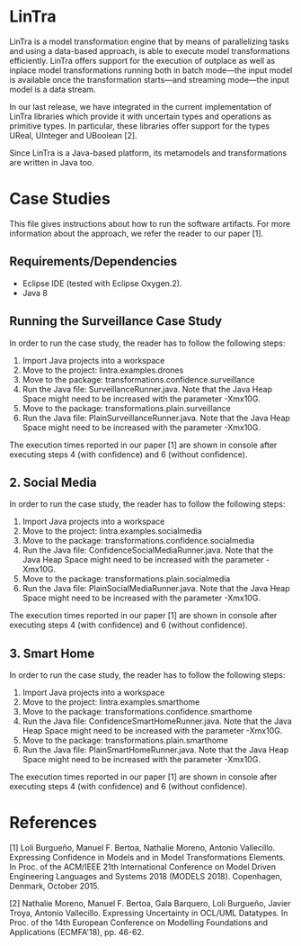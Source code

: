 # LinTra

LinTra is a model transformation engine that by means of parallelizing tasks and using a data-based approach, is able to execute model transformations efficiently. LinTra offers support for the execution of outplace as well as inplace model transformations running both in batch mode—the input model is available once the transformation starts—and streaming mode—the input model is a data stream.

In our last release, we have integrated in the current implementation of LinTra libraries which provide it with uncertain types and operations as primitive types. In particular, these libraries offer support for the types UReal, UInteger and UBoolean [2].

Since LinTra is a Java-based platform, its metamodels and transformations are written in Java too.

# Case Studies

This file gives instructions about how to run the software artifacts. For more information about the approach, we refer the reader to our paper [1].

## Requirements/Dependencies

- Eclipse IDE (tested with Eclipse Oxygen.2).
- Java 8

## Running the Surveillance Case Study

In order to run the case study, the reader has to follow the following steps:

1. Import Java projects into a workspace
2. Move to the project: lintra.examples.drones
3. Move to the package: transformations.confidence.surveillance
4. Run the Java file: SurveillanceRunner.java. Note that the Java Heap Space might need to be increased with the parameter -Xmx10G.
5. Move to the package: transformations.plain.surveillance
6. Run the Java file: PlainSurveillanceRunner.java. Note that the Java Heap Space might need to be increased with the parameter -Xmx10G.

The execution times reported in our paper [1] are shown in console after executing steps 4 (with confidence) and 6 (without confidence).

## 2. Social Media

In order to run the case study, the reader has to follow the following steps:

1. Import Java projects into a workspace
2. Move to the project: lintra.examples.socialmedia
3. Move to the package: transformations.confidence.socialmedia
4. Run the Java file: ConfidenceSocialMediaRunner.java. Note that the Java Heap Space might need to be increased with the parameter -Xmx10G.
5. Move to the package: transformations.plain.socialmedia
6. Run the Java file: PlainSocialMediaRunner.java. Note that the Java Heap Space might need to be increased with the parameter -Xmx10G.

The execution times reported in our paper [1] are shown in console after executing steps 4 (with confidence) and 6 (without confidence).

## 3. Smart Home

In order to run the case study, the reader has to follow the following steps:

1. Import Java projects into a workspace
2. Move to the project: lintra.examples.smarthome
3. Move to the package: transformations.confidence.smarthome
4. Run the Java file: ConfidenceSmartHomeRunner.java. Note that the Java Heap Space might need to be increased with the parameter -Xmx10G.
5. Move to the package: transformations.plain.smarthome
6. Run the Java file: PlainSmartHomeRunner.java. Note that the Java Heap Space might need to be increased with the parameter -Xmx10G.

The execution times reported in our paper [1] are shown in console after executing steps 4 (with confidence) and 6 (without confidence).

# References

[1] Loli Burgueño, Manuel F. Bertoa, Nathalie Moreno, Antonio Vallecillo. Expressing Confidence in Models and in Model Transformations Elements. In Proc. of the ACM/IEEE 21th International Conference on Model Driven Engineering Languages and Systems 2018 (MODELS 2018). Copenhagen, Denmark, October 2015.

[2] Nathalie Moreno, Manuel F. Bertoa, Gala Barquero, Loli Burgueño, Javier Troya, Antonio Vallecillo. Expressing Uncertainty in OCL/UML Datatypes. In Proc. of the 14th European Conference on Modelling Foundations and Applications (ECMFA'18), pp. 46-62.
